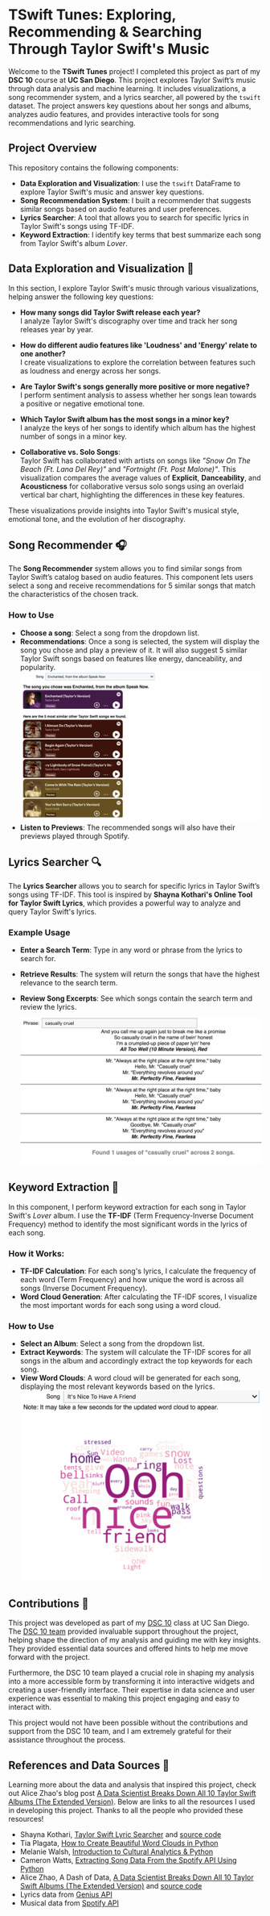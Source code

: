 # TSwift Tunes: Exploring, Recommending & Searching Through Taylor Swift's Music

Welcome to the **TSwift Tunes** project! I completed this project as part of my **DSC 10** course at **UC San Diego**. This project explores Taylor Swift’s music through data analysis and machine learning. It includes visualizations, a song recommender system, and a lyrics searcher, all powered by the `tswift` dataset. The project answers key questions about her songs and albums, analyzes audio features, and provides interactive tools for song recommendations and lyric searching.

## Project Overview

This repository contains the following components:

- **Data Exploration and Visualization**: I use the `tswift` DataFrame to explore Taylor Swift's music and answer key questions.
- **Song Recommendation System**: I built a recommender that suggests similar songs based on audio features and user preferences.
- **Lyrics Searcher**: A tool that allows you to search for specific lyrics in Taylor Swift's songs using TF-IDF.
- **Keyword Extraction**: I identify key terms that best summarize each song from Taylor Swift's album *Lover*.

## Data Exploration and Visualization 👀

In this section, I explore Taylor Swift's music through various visualizations, helping answer the following key questions:

- **How many songs did Taylor Swift release each year?**  
  I analyze Taylor Swift's discography over time and track her song releases year by year.

- **How do different audio features like 'Loudness' and 'Energy' relate to one another?**  
  I create visualizations to explore the correlation between features such as loudness and energy across her songs.

- **Are Taylor Swift's songs generally more positive or more negative?**  
  I perform sentiment analysis to assess whether her songs lean towards a positive or negative emotional tone.

- **Which Taylor Swift album has the most songs in a minor key?**  
  I analyze the keys of her songs to identify which album has the highest number of songs in a minor key.

- **Collaborative vs. Solo Songs**:  
  Taylor Swift has collaborated with artists on songs like *"Snow On The Beach (Ft. Lana Del Rey)"* and *"Fortnight (Ft. Post Malone)"*. This visualization compares the average values of **Explicit**, **Danceability**, and **Acousticness** for collaborative versus solo songs using an overlaid vertical bar chart, highlighting the differences in these key features.

These visualizations provide insights into Taylor Swift's musical style, emotional tone, and the evolution of her discography.

## Song Recommender 🎧

The **Song Recommender** system allows you to find similar songs from Taylor Swift’s catalog based on audio features. This component lets users select a song and receive recommendations for 5 similar songs that match the characteristics of the chosen track.

### How to Use
- **Choose a song**: Select a song from the dropdown list.
- **Recommendations**: Once a song is selected, the system will display the song you chose and play a preview of it. It will also suggest 5 similar Taylor Swift songs based on features like energy, danceability, and popularity.
  ![Alt text](TSwift/data/images/SR2.png)
- **Listen to Previews**: The recommended songs will also have their previews played through Spotify.

## Lyrics Searcher 🔍

The **Lyrics Searcher** allows you to search for specific lyrics in Taylor Swift’s songs using TF-IDF. This tool is inspired by **Shayna Kothari's Online Tool for Taylor Swift Lyrics**, which provides a powerful way to analyze and query Taylor Swift's lyrics.

### Example Usage 
- **Enter a Search Term**: Type in any word or phrase from the lyrics to search for.
- **Retrieve Results**: The system will return the songs that have the highest relevance to the search term.
- **Review Song Excerpts**: See which songs contain the search term and review the lyrics.

  ![Alt text](TSwift/data/images/LS1.png)

## Keyword Extraction 🔑

In this component, I perform keyword extraction for each song in Taylor Swift's *Lover* album. I use the **TF-IDF** (Term Frequency-Inverse Document Frequency) method to identify the most significant words in the lyrics of each song.

### How it Works:
- **TF-IDF Calculation**: For each song's lyrics, I calculate the frequency of each word (Term Frequency) and how unique the word is across all songs (Inverse Document Frequency).
- **Word Cloud Generation**: After calculating the TF-IDF scores, I visualize the most important words for each song using a word cloud.

### How to Use
- **Select an Album**: Select a song from the dropdown list.
- **Extract Keywords**: The system will calculate the TF-IDF scores for all songs in the album and accordingly extract the top keywords for each song.
- **View Word Clouds**: A word cloud will be generated for each song, displaying the most relevant keywords based on the lyrics.
  ![Alt text](TSwift/data/images/K2.png)
  
## Contributions 🤝

This project was developed as part of my [DSC 10](https://catalog.ucsd.edu/courses/DSC.html) class at UC San Diego. The [DSC 10 team](https://dsc10.com/staff/) provided invaluable support throughout the project, helping shape the direction of my analysis and guiding me with key insights. They provided essential data sources and offered hints to help me move forward with the project. 

Furthermore, the DSC 10 team played a crucial role in shaping my analysis into a more accessible form by transforming it into interactive widgets and creating a user-friendly interface. Their expertise in data science and user experience was essential to making this project engaging and easy to interact with.

This project would not have been possible without the contributions and support from the DSC 10 team, and I am extremely grateful for their assistance throughout the process.

## References and Data Sources 📖

Learning more about the data and analysis that inspired this project, check out Alice Zhao's blog post [A Data Scientist Breaks Down All 10 Taylor Swift Albums (The Extended Version)](https://adashofdata.com/2023/03/01/a-data-scientist-breaks-down-all-10-taylor-swift-albums-the-extended-version/). Below are links to all the resources I used in developing this project. Thanks to all the people who provided these resources!

- Shayna Kothari, [Taylor Swift Lyric Searcher](https://shaynak.github.io/taylor-swift/) and [source code](https://github.com/shaynak/taylor-swift) 
- Tia Plagata, [How to Create Beautiful Word Clouds in Python](https://towardsdatascience.com/how-to-create-beautiful-word-clouds-in-python-cfcf85141214)
- Melanie Walsh, [Introduction to Cultural Analytics & Python](https://melaniewalsh.github.io/Intro-Cultural-Analytics/welcome.html)
- Cameron Watts, [Extracting Song Data From the Spotify API Using Python](https://towardsdatascience.com/extracting-song-data-from-the-spotify-api-using-python-b1e79388d50)
- Alice Zhao, A Dash of Data, [A Data Scientist Breaks Down All 10 Taylor Swift Albums (The Extended Version)](https://adashofdata.com/2023/03/01/a-data-scientist-breaks-down-all-10-taylor-swift-albums-the-extended-version/) and [source code](https://github.com/adashofdata/taylor_swift_data)
- Lyrics data from [Genius API](https://genius.com/)
- Musical data from [Spotify API](https://developer.spotify.com/)
